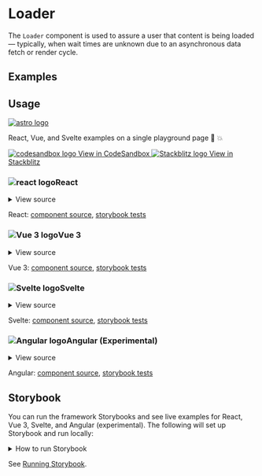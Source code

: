 # Loader

The `Loader` component is used to assure a user that content is being loaded — typically, when wait times are unknown due to an asynchronous data fetch or render cycle.

<div class="mbs24"></div>

## Examples

<div class="mbe24"></div>

<LoaderExamples />

<script setup>
import LoaderExamples from '../../components/LoaderExamples.vue'
import { Alert } from "agnostic-vue";
</script>

<div class="mbe32"></div>

## Usage

<div class="flex items-center mbs40 mbe24">
  <a href="https://astro.build/" class="astro-logo-usage-wrap" target="_blank"><img class="astro-logo-usage" src="/images/astro-logo-light.svg" alt="astro logo"></a>
  <p class="mis16">React, Vue, and Svelte examples on a single playground page 🚀 💥</p>
</div>
<div class="playgrounds flex mbe32">
  <a class="btn btn-rounded" style="background-color: var(--agnostic-dark); color: var(--agnostic-light)" href="https://codesandbox.io/s/github/AgnosticUI/agnosticui/tree/master/playgrounds/Loaders?file=/README.md" target="_blank">
    <img src="/images/codesandbox.svg" alt="codesandbox logo" class="mie8"> View in CodeSandbox
  </a>
  <a class="btn btn-rounded" style="background-color: var(--agnostic-primary); color: var(--agnostic-light)" href="https://stackblitz.com/github/AgnosticUI/agnosticui/tree/master/playgrounds/Loaders?file=/README.md" target="_blank">
    <img src="/images/stackblitz.svg" alt="Stackblitz logo" class="mie4"> View in Stackblitz
  </a>
</div>

<div class="flex">
  <h3 id="react" tabindex="-1">
    <img src="/images/React-icon.svg" alt="react logo">React
  </h3>
</div>

<details class="disclose disclose-bordered">
<summary class="disclose-title">View source</summary>

```jsx
import "agnostic-react/dist/common.min.css";
import "agnostic-react/dist/esm/index.css";
import { Loader } from "agnostic-react";
export const YourComponent = () => (
  <div>
    <Loader />
    <Loader size="small" />
    <Loader size="large" />
    <Loader size="xlarge" />
  </div>
)
```
</details>

React: [component source](https://github.com/AgnosticUI/agnosticui/blob/master/agnostic-react/src/Loader.tsx), [storybook tests](https://github.com/AgnosticUI/agnosticui/blob/master/agnostic-react/src/stories/Loader.stories.tsx)

<div class="mbe32"></div>

<div class="flex">
  <h3 id="vue-3" tabindex="-1">
    <img src="/images/Vue-icon.svg" alt="Vue 3 logo">Vue 3
  </h3>
</div>

<details class="disclose disclose-bordered">
<summary class="disclose-title">View source</summary>

```vue
<script setup>
import "agnostic-vue/dist/common.min.css";
import "agnostic-vue/dist/index.css";
import { Loader } from "agnostic-vue";
</script>
<template>
  <h3>Default close</h3>
  <Loader />
  <h3>Sizes</h3>
  <Loader />
  <Loader size="small" />
  <Loader size="large" />
  <Loader size="xlarge" />
</template>
```
</details>

Vue 3: [component source](https://github.com/AgnosticUI/agnosticui/blob/master/agnostic-vue/src/components/Loader.vue), [storybook tests](https://github.com/AgnosticUI/agnosticui/blob/master/agnostic-vue/src/stories/Loader.stories.js)

<div class="mbe24"></div>

<div class="flex">
  <h3 id="svelte" tabindex="-1">
    <img src="/images/Svelte-icon.svg" alt="Svelte logo">Svelte
  </h3>
</div>

<details class="disclose disclose-bordered">
<summary class="disclose-title">View source</summary>

```html
<script>
  import 'agnostic-svelte/css/common.min.css';
  import { Loader } from "agnostic-svelte";
</script>
<div>
  <Loader />
  <Loader size="small">
  <Loader size="large">
  <Loader size="xlarge">
</div>
```
</details>

Svelte: [component source](https://github.com/AgnosticUI/agnosticui/blob/master/agnostic-svelte/src/lib/components/Loader/Loader.svelte), [storybook tests](https://github.com/AgnosticUI/agnosticui/blob/master/agnostic-svelte/src/lib/components/Loader/Loader.stories.js)

<div class="flex">
  <h3 id="angular" tabindex="-1">
    <img src="/images/Angular-icon.svg" alt="Angular logo">Angular (Experimental)
  </h3>
</div>

<details class="disclose disclose-bordered">
<summary class="disclose-title">View source</summary>

In your Angular configuration (likely `angular.json`) ensure you're including
the common AgnosticUI styles:

<div class="mbe16"></div>

` "styles": ["agnostic-angular/common.min.css"],`

<div class="mbe24"></div>

Add AgnosticUI's `AgModule` module:

```js{3,9}
import { NgModule } from '@angular/core';
import { BrowserModule } from '@angular/platform-browser';
import { AgModule } from 'agnostic-angular';

import { AppComponent } from './app.component';

@NgModule({
  declarations: [AppComponent],
  imports: [BrowserModule, AgModule],
  providers: [],
  bootstrap: [AppComponent],
})
export class AppModule {}
```

Now you can use in your components:

```js
import { Component } from '@angular/core';

@Component({
  selector: 'your-component',
  template: `<div>
    <ag-loading></ag-loading>
    <ag-loading size="small"></ag-loading>
    <ag-loading size="large"></ag-loading>
    <ag-loading size="xlarge"></ag-loading>
  </div>`
})
export class YourComponent {}
```
</details>

Angular: [component source](https://github.com/AgnosticUI/agnosticui/blob/master/agnostic-angular/libs/ag/src/lib/loader.component.ts), [storybook tests](https://github.com/AgnosticUI/agnosticui/blob/master/agnostic-angular/libs/ag/src/lib/loader.component.stories.ts)

<div class="mbe32"></div>

## Storybook

You can run the framework Storybooks and see live examples for React, Vue 3, Svelte, and Angular (experimental). The following will set up Storybook and run locally:

<details class="mbs24 mbe24 disclose disclose-bordered">
<summary class="disclose-title">How to run Storybook</summary>

```shell
git clone git@github.com:AgnosticUI/agnosticui.git
cd agnosticui/<PACKAGE_NAME> && npm i # e.g. cd agnosticui/agnostic-react && npm i
npm run storybook
```
</details>

See [Running Storybook](https://github.com/AgnosticUI/agnosticui/blob/master/CONTRIBUTING.md#usage).

